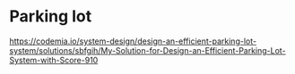 # Parking lot

https://codemia.io/system-design/design-an-efficient-parking-lot-system/solutions/sbfgih/My-Solution-for-Design-an-Efficient-Parking-Lot-System-with-Score-910
